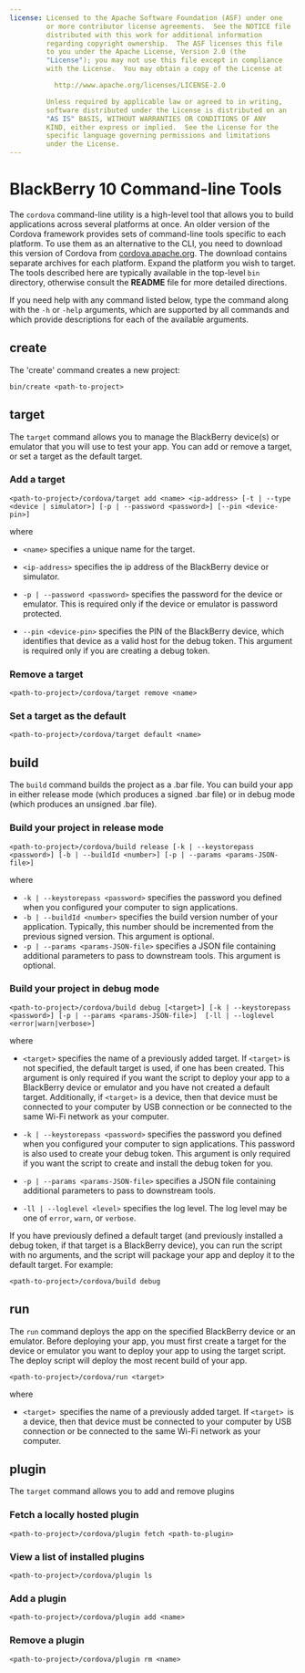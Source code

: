 ```yaml
---
license: Licensed to the Apache Software Foundation (ASF) under one
         or more contributor license agreements.  See the NOTICE file
         distributed with this work for additional information
         regarding copyright ownership.  The ASF licenses this file
         to you under the Apache License, Version 2.0 (the
         "License"); you may not use this file except in compliance
         with the License.  You may obtain a copy of the License at

           http://www.apache.org/licenses/LICENSE-2.0

         Unless required by applicable law or agreed to in writing,
         software distributed under the License is distributed on an
         "AS IS" BASIS, WITHOUT WARRANTIES OR CONDITIONS OF ANY
         KIND, either express or implied.  See the License for the
         specific language governing permissions and limitations
         under the License.
---
```


# BlackBerry 10 Command-line Tools

The `cordova` command-line utility is a high-level tool that allows
you to build applications across several platforms at once. An older
version of the Cordova framework provides sets of command-line tools
specific to each platform. To use them as an alternative to the CLI,
you need to download this version of Cordova from
[cordova.apache.org](http://cordova.apache.org). The download contains
separate archives for each platform. Expand the platform you wish to
target. The tools described here are typically available in the
top-level `bin` directory, otherwise consult the __README__ file for
more detailed directions.

If you need help with any command listed below, type the command along
with the `-h` or `-help` arguments, which are supported by all
commands and which provide descriptions for each of the available
arguments.

## create

The 'create' command creates a new project:

    bin/create <path-to-project>

## target

The `target` command allows you to manage the BlackBerry device(s) or
emulator that you will use to test your app. You can add or remove a
target, or set a target as the default target.

### Add a target

    <path-to-project>/cordova/target add <name> <ip-address> [-t | --type <device | simulator>] [-p | --password <password>] [--pin <device-pin>]

where

- `<name>` specifies a unique name for the target.

- `<ip-address>` specifies the ip address of the BlackBerry device or
  simulator.

- `-p | --password <password>` specifies the password for the device or
  emulator. This is required only if the device or emulator is
  password protected.

- `--pin <device-pin>` specifies the PIN of the BlackBerry device,
  which identifies that device as a valid host for the debug
  token. This argument is required only if you are creating a debug
  token.

### Remove a target

    <path-to-project>/cordova/target remove <name>

### Set a target as the default

    <path-to-project>/cordova/target default <name>

## build

The `build` command builds the project as a .bar file. You can build
your app in either release mode (which produces a signed .bar file) or
in debug mode (which produces an unsigned .bar file).

### Build your project in release mode

    <path-to-project>/cordova/build release [-k | --keystorepass <password>] [-b | --buildId <number>] [-p | --params <params-JSON-file>]

where

-   `-k | --keystorepass <password>`  specifies the password you defined when you configured your computer to sign applications.
-   `-b | --buildId <number>`  specifies the build version number of your application. Typically, this number should be incremented from the previous signed version. This argument is optional.
-   `-p | --params <params-JSON-file>`  specifies a JSON file containing additional parameters to pass to downstream tools. This argument is optional.

### Build your project in debug mode

    <path-to-project>/cordova/build debug [<target>] [-k | --keystorepass <password>] [-p | --params <params-JSON-file>]  [-ll | --loglevel <error|warn|verbose>]

where

- `<target>` specifies the name of a previously added target. If
  `<target>` is not specified, the default target is used, if one has
  been created. This argument is only required if you want the script
  to deploy your app to a BlackBerry device or emulator and you have
  not created a default target. Additionally, if `<target>` is a
  device, then that device must be connected to your computer by USB
  connection or be connected to the same Wi-Fi network as your
  computer.

- `-k | --keystorepass <password>` specifies the password you defined
  when you configured your computer to sign applications. This
  password is also used to create your debug token. This argument is
  only required if you want the script to create and install the debug
  token for you.

- `-p | --params <params-JSON-file>` specifies a JSON file containing
  additional parameters to pass to downstream tools.

- `-ll | --loglevel <level>` specifies the log level. The log level may
  be one of `error`, `warn`, or `verbose`.

If you have previously defined a default target (and previously
installed a debug token, if that target is a BlackBerry device), you
can run the script with no arguments, and the script will package your
app and deploy it to the default target. For example:

    <path-to-project>/cordova/build debug

## run

The `run` command deploys the app on the specified BlackBerry device
or an emulator. Before deploying your app, you must first create a
target for the device or emulator you want to deploy your app to using
the target script. The deploy script will deploy the most recent build of your app.

    <path-to-project>/cordova/run <target>

where

- `<target> `specifies the name of a previously added target. If
  `<target> `is a device, then that device must be connected to your
  computer by USB connection or be connected to the same Wi-Fi network
  as your computer.

## plugin

The `target` command allows you to add and remove plugins

### Fetch a locally hosted plugin

    <path-to-project>/cordova/plugin fetch <path-to-plugin>

### View a list of installed plugins

    <path-to-project>/cordova/plugin ls

### Add a plugin

    <path-to-project>/cordova/plugin add <name>

### Remove a plugin

    <path-to-project>/cordova/plugin rm <name>
